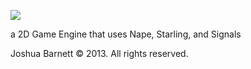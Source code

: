 ![](https://raw.github.com/SyntheCypher/Flat2D/master/assets/logo/logo.png)

a 2D Game Engine that uses Nape, Starling, and Signals

Joshua Barnett &copy; 2013. All rights reserved.